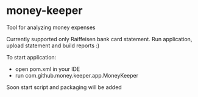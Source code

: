 # money-keeper
Tool for analyzing  money expenses

Currently supported only Raiffeisen bank card statement. Run application, upload statement and build reports :)

To start application:
  * open pom.xml in your IDE
  * run com.github.money.keeper.app.MoneyKeeper

Soon start script and packaging will be added